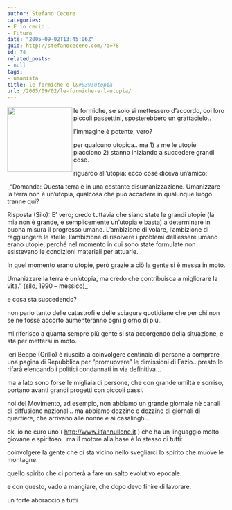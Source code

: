 ```yaml
---
author: Stefano Cecere
categories:
- E io cecio..
- Futuro
date: "2005-09-02T13:45:06Z"
guid: http://stefanocecere.com/?p=78
id: 78
related_posts:
- null
tags:
- umanista
title: le formiche e l&#039;utopia
url: /2005/09/02/le-formiche-e-l-utopia/
---
```


<img src="http://www.inea.it/prog/iira/atti1/ants1.gif" width="150" height="150" align="left" />le formiche, se solo si mettessero d’accordo, coi loro piccoli passettini, sposterebbero un grattacielo..

l’immagine è potente, vero?

per qualcuno utopica.. ma 1) a me le utopie piacciono 2) stanno iniziando a succedere grandi cose.

riguardo all’utopia: ecco cose diceva un’amico:

_&#8220;Domanda: Questa terra è in una costante disumanizzazione. Umanizzare la terra non è un&#8217;utopia, qualcosa che può accadere in qualunque luogo tranne qui?
  
Risposta (Silo): E&#8217; vero; credo tuttavia che siano state le grandi utopie (la mia non è grande, è semplicemente un&#8217;utopia e basta) a determinare in buona misura il progresso umano. L&#8217;ambizione di volare, l&#8217;ambizione di raggiungere le stelle, l&#8217;ambizione di risolvere i problemi dell&#8217;essere umano erano utopie, perché nel momento in cui sono state formulate non esistevano le condizioni materiali per attuarle.
  
In quel momento erano utopie, però grazie a ciò la gente si è messa in moto.
  
Umanizzare la terra è un&#8217;utopia, ma credo che contribuisca a migliorare la vita.&#8221; (silo, 1990 &#8211; messico)_

e cosa sta succedendo?
  
non parlo tanto delle catastrofi e delle sciagure quotidiane che per chi non se ne fosse accorto aumenteranno ogni giorno di più..
  
mi riferisco a quanta sempre più gente si sta accorgendo della situazione, e sta per mettersi in moto.

ieri Beppe (Grillo) è riuscito a coinvolgere centinaia di persone a comprare una pagina di Repubblica per “promuovere” le dimissioni di Fazio.. presto lo rifarà elencando i politici condannati in via definitiva&#8230;

ma a lato sono forse le migliaia di persone, che con grande umiltà e sorriso, portano avanti grandi progetti con piccoli passi.
  
noi del Movimento, ad esempio, non abbiamo un grande giornale nè canali di diffusione nazionali.. ma abbiamo dozzine e dozzine di giornali di quartiere, che arrivano alle nonne e ai casalinghi..
  
ok, io ne curo uno ( <http://www.ilfannullone.it> ) che ha un linguaggio molto giovane e spiritoso.. ma il motore alla base è lo stesso di tutti:
  
coinvolgere la gente che ci sta vicino nello svegliarci lo spirito che muove le montagne.

quello spirito che ci porterà a fare un salto evolutivo epocale.

e con questo, vado a mangiare, che dopo devo finire di lavorare.

un forte abbraccio a tutti